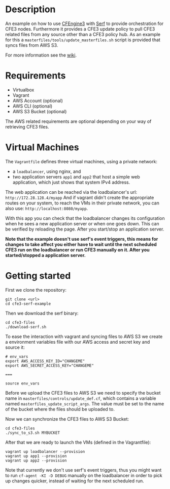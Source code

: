 # Description

An example on how to use [CFEngine3]() with [Serf]() to provide orchestration
for CFE3 nodes. Furthermore it provides a CFE3 update policy to pull CFE3
related files from any source other than a CFE3 policy hub. As an example for
this a `masterfiles/tools/update_masterfiles.sh` script is provided that syncs
files from AWS S3.

For more information see the [wiki](https://github.com/smotti/cfe3-serf-example/wiki).

# Requirements

* Virtualbox
* Vagrant
* AWS Account (optional)
* AWS CLI (optional)
* AWS S3 Bucket (optional)

The AWS related requirements are optional depending on your way of retrieving
CFE3 files.

# Virtual Machines

The `Vagrantfile` defines three virtual machines, using a private network:

* a `loadbalancer`, using nginx, and
* two application servers `app1` and `app2` that host a simple web application,
  which just shows that system IPv4 address.

The web application can be reached via the loadbalancer's url: `http://172.28.128.4/myapp`
And if vagrant didn't create the appropriate routes on your system, to reach
the VMs in their private network, you can also use: `http://localhost:8080/myapp`.

With this app you can check that the loadbalancer changes its configuration
when he sees a new application server or when one goes down. This can be
verified by reloading the page. After you start/stop an application server.

**Note that the example doesn't use serf's event triggers, this means for
changes to take affect you either have to wait until the next scheduled CFE3 run
on the loadbalancer or run CFE3 manually on it. After you started/stopped a
application server.**

# Getting started

First we clone the repository:

```
git clone <url>
cd cfe3-serf-example
```

Then we download the serf binary:

```
cd cfe3-files
./download-serf.sh
```

To ease the interaction with vagrant and syncing files to AWS S3 we create a
environment variables file with our AWS access and secret key and source it:

```
# env_vars 
export AWS_ACCESS_KEY_ID="CHANGEME"
export AWS_SECRET_ACCESS_KEY="CHANGEME"

===

source env_vars
```

Before we upload the CFE3 files to AWS S3 we need to specify the bucket name
in `masterfiles/controls/update_def.cf`, which contains a variable named
`masterfiles_update_script_args`. The value must be set to the name of the
bucket where the files should be uploaded to.

Now we can synchronize the CFE3 files to AWS S3 Bucket:

```
cd cfe3-files
./sync_to_s3.sh MYBUCKET
```

After that we are ready to launch the VMs (defined in the Vagrantfile):

```
vagrant up loadbalancer --provision
vagrant up app1 --provision
vagrant up app2 --provision
```

Note that currently we don't use serf's event triggers, thus you might want to
run `cf-agent -KI -D DEBUG` manually on the loadbalancer in order to pick up
changes quicker, instead of waiting for the next scheduled run.
